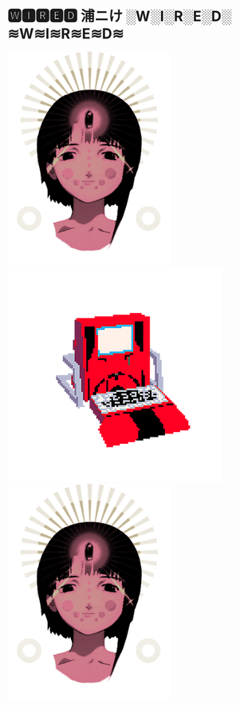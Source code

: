 ### <h1>  🆆🅸🆁🅴🅳 浦ニけ ░W░I░R░E░D░ ≋W≋I≋R≋E≋D≋ </h1>


<img src="https://github.com/juuroudojo/juuroudojo/blob/main/images/tumblr_06c60a6a7f44f54f0f51880a84180116_4741eff6_1280.gif" height="430"/> <img src="https://github.com/juuroudojo/juuroudojo/blob/main/images/tumblr_f72ef7405f22c3008dc602f028054442_eb49b3d0_400.gif" height="430"/> <img src="https://github.com/juuroudojo/juuroudojo/blob/main/images/tumblr_06c60a6a7f44f54f0f51880a84180116_4741eff6_1280.gif" height="430"/>



<!--
**juuroudojo/juuroudojo** is a ✨ _special_ ✨ repository because its `README.md` (this file) appears on your GitHub profile.

Here are some ideas to get you started:

- 🔭 I’m currently working on ...
- 🌱 I’m currently learning ...
- 👯 I’m looking to collaborate on ...
- 🤔 I’m looking for help with ...
- 💬 Ask me about ...
- 📫 How to reach me: ...
- 😄 Pronouns: ...
- ⚡ Fun fact: ...
-->
